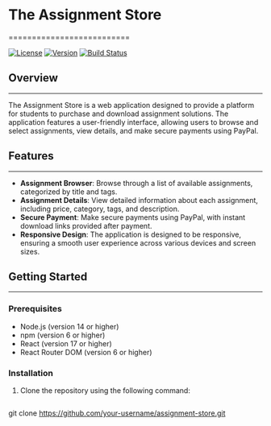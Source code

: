 # The Assignment Store
==========================

[![License](https://img.shields.io/badge/License-MIT-yellow.svg)](https://opensource.org/licenses/MIT)
[![Version](https://img.shields.io/badge/Version-1.0.0-blue.svg)](https://github.com/your-username/assignment-store/releases)
[![Build Status](https://img.shields.io/badge/Build-Passing-green.svg)](https://github.com/your-username/assignment-store/actions)

## Overview
------------

The Assignment Store is a web application designed to provide a platform for students to purchase and download assignment solutions. The application features a user-friendly interface, allowing users to browse and select assignments, view details, and make secure payments using PayPal.

## Features
------------

*   **Assignment Browser**: Browse through a list of available assignments, categorized by title and tags.
*   **Assignment Details**: View detailed information about each assignment, including price, category, tags, and description.
*   **Secure Payment**: Make secure payments using PayPal, with instant download links provided after payment.
*   **Responsive Design**: The application is designed to be responsive, ensuring a smooth user experience across various devices and screen sizes.

## Getting Started
-------------------

### Prerequisites

*   Node.js (version 14 or higher)
*   npm (version 6 or higher)
*   React (version 17 or higher)
*   React Router DOM (version 6 or higher)

### Installation

1.  Clone the repository using the following command:

    ```bash
git clone https://github.com/your-username/assignment-store.git